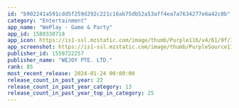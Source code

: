 ```yaml
---
id: "b902241a591cdd5f259d292c221c16ab75db52a53aff4ea7a7634277e6a42c0b"
category: "Entertainment"
app_name: "WePlay - Game & Party"
app_id: 1580330718
app_icon: https://is1-ssl.mzstatic.com/image/thumb/Purple116/v4/61/9f/1a/619f1ad4-0600-8599-cad3-9c88ecbe3dc5/AppIcon-0-0-1x_U007emarketing-0-0-0-7-0-0-sRGB-0-0-0-GLES2_U002c0-512MB-85-220-0-0.png/1024x1024bb.png
app_screenshot: https://is1-ssl.mzstatic.com/image/thumb/PurpleSource116/v4/2f/98/6d/2f986dd1-4d30-ebe7-131d-a215f0c9de26/d1feaa9f-f97a-4490-b5a3-7299671505c8_iPhone_X-1.jpg/1242x2688bb.png
publisher_id: 1559722257
publisher_name: "WEJOY PTE. LTD."
rank: 85
most_recent_release: 2024-01-24 00:00:00
release_count_in_past_year: 22
release_count_in_past_year_category: 13
release_count_in_past_year_top_in_category: 25
---
```

